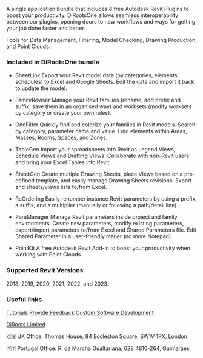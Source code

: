A single application bundle that includes 8 free Autodesk Revit Plugins to boost your productivity. 
DiRootsOne allows seamless interoperability between our plugins, opening doors to new workflows and ways for getting your job done faster and better.

Tools for Data Management, Filtering, Model Checking, Drawing Production, and Point Clouds.

### Included in DiRootsOne bundle
- SheetLink
Export your Revit model data (by categories, elements, schedules) to Excel and Google Sheets. Edit the data and import it back to update the model.

- FamilyReviser
Manage your Revit families (rename, add prefix and suffix, save them in an organised way) and worksets (modify worksets by category or create your own rules).

- OneFilter
Quickly find and colorize your families in Revit models. Search by category, parameter name and value. Find elements within Areas, Masses, Rooms, Spaces, and Zones.

- TableGen
Import your spreadsheets into Revit as Legend Views, Schedule Views and Drafting Views. Collaborate with non-Revit users and bring your Excel Tables into Revit.

- SheetGen
Create multiple Drawing Sheets, place Views based on a pre-defined template, and easily manage Drawing Sheets revisions. Export and sheets/views lists to/from Excel.

- ReOrdering
Easily renumber instance Revit parameters by using a prefix, a suffix, and a multiplier (manually or following a path/detail line).

- ParaManager
Manage Revit parameters inside project and family environments. Create new parameters, modify existing parameters, export/import parameters to/from Excel and Shared Parameters file. Edit Shared Parameter in a user-friendly maner (no more Notepad).

- PointKit
A free Autodesk Revit Add-in to boost your productivity when working with Point Clouds.

### Supported Revit Versions
2018, 2019, 2020, 2021, 2022, and 2023.

### Useful links
[Tutorials](https://diroots.com/tutorials/?utm_source=DiRootsAppManager&utm_medium=App-Description&utm_campaign=DiRootsOne)
[Provide Feedback](https://diroots.com/contact-us/?utm_source=DiRootsAppManager&utm_medium=App-Description&utm_campaign=DiRootsOne)
[Custom Software Development](https://diroots.com/custom-software-development/?utm_source=DiRootsAppManager&utm_medium=App-Description&utm_campaign=DiRootsOne)

[DiRoots Limited](https://diroots.com/?utm_source=DiRootsAppManager&utm_medium=App-Description&utm_campaign=DiRootsOne) 

🇬🇧 UK Office:
Thomas House,
84 Eccleston Square,
SW1V 1PX, London

🇵🇹 Portugal Office:
R. da Marcha Gualtariana, 628
4810-264, Guimarães
